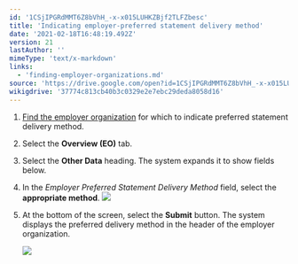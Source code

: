 ```yaml
---
id: '1CSjIPGRdMMT6Z8bVhH_-x-x015LUHKZBjf2TLFZbesc'
title: 'Indicating employer-preferred statement delivery method'
date: '2021-02-18T16:48:19.492Z'
version: 21
lastAuthor: ''
mimeType: 'text/x-markdown'
links:
  - 'finding-employer-organizations.md'
source: 'https://drive.google.com/open?id=1CSjIPGRdMMT6Z8bVhH_-x-x015LUHKZBjf2TLFZbesc'
wikigdrive: '37774c813cb40b3c0329e2e7ebc29deda8058d16'
---
```

1. [Find the employer organization](finding-employer-organizations.md) for which to indicate preferred statement delivery method.
2. Select the <strong>Overview (EO)</strong> tab.
3. Select the <strong>Other Data</strong> heading. The system expands it to show fields below.
4. In the <em>Employer Preferred Statement Delivery Method</em> field, select the <strong>appropriate method</strong>.
    ![](../indicating-employer-preferred-statement-delivery-method.assets/7d9dd58d74e1eeb104f8a6b87c8103d2.png)
5. At the bottom of the screen, select the <strong>Submit</strong> button. The system displays the preferred delivery method in the header of the employer organization.

    ![](../indicating-employer-preferred-statement-delivery-method.assets/a17d7daeb6bfa0e98ba75260c3258cb6.png)
